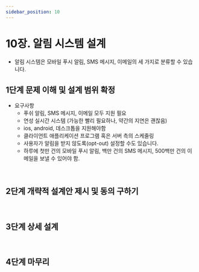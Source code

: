 ```yaml
---
sidebar_position: 10
---
```


# 10장. 알림 시스템 설계

- 알림 시스템은 모바일 푸시 알림, SMS 메시지, 이메일의 세 가지로 분류할 수 있습니다.

## 1단계 문제 이해 및 설계 범위 확정

- 요구사항
  - 푸쉬 알림, SMS 메시지, 이메일 모두 지원 필요
  - 연성 실시간 시스템 (가능한 빨리 필요하나, 약간의 지연은 괜찮음)
  - ios, android, 데스크톱을 지원해야함
  - 클라이언트 애플리케이션 프로그램 혹은 서버 측의 스케줄링
  - 사용자가 알림을 받지 않도록(opt-out) 설정할 수도 있습니다.
  - 하루에 첫만 건의 모바일 푸시 알림, 백만 건의 SMS 메시지, 500백만 건의 이메일을 보낼 수 있어야 함.

<br/>

## 2단계 개략적 설계안 제시 및 동의 구하기

<br/>

## 3단계 상세 설계

<br/>

## 4단계 마무리
